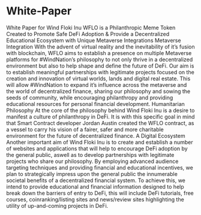 # White-Paper
White Paper for Wind Floki Inu
WFLO is a Philanthropic Meme Token Created to Promote Safe DeFi Adoption & Provide a Decentralized Educational Ecosystem with Unique Metaverse Integrations
Metaverse Integration
With the advent of virtual reality and the inevitability of it’s fusion with blockchain, WFLO aims to establish a presence on multiple Metaverse platforms for #WindNation’s philosophy to not only thrive in a decentralized environment but also to help shape and define the future of DeFi.
Our aim is to establish meaningful partnerships with legitimate projects focused on the creation and innovation of virtual worlds, lands and digital real estate.
This will allow #WindNation to expand it’s influence across the metaverse and the world of decentralized finance, sharing our philosophy and sowing the seeds of community, while encouraging philanthropy and providing educational resources for personal financial development.
Humanitarian Philosophy
At the core of the philosophy behind Wind Floki Inu is a desire to manifest a culture of philanthropy in DeFi.
It is with this specific goal in mind that Smart Contract developer Jordan Austin created the WFLO contract, as a vessel to carry his vision of a fairer, safer and more charitable environment for the future of decentralized finance.
A Digital Ecosystem
Another important aim of Wind Floki Inu is to create and establish a number of websites and applications that will help to encourage DeFi adoption by the general public, aswell as to develop partnerships with legitimate projects who share our philosophy.
By employing advanced audience targeting techniques and providing financial and educational incentives, we plan to strategically impress upon the general public the innumerable societal benefits of a decentralized financial system.
To achieve this, we intend to provide educational and financial information designed to help break down the barriers of entry to DeFi, this will include DeFi tutorials, free courses, coinranking/listing sites and news/review sites highlighting the utility of up-and-coming projects in DeFi.
